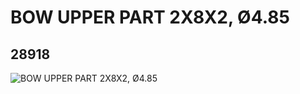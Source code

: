 # BOW UPPER PART 2X8X2, Ø4.85
## 28918
![BOW UPPER PART 2X8X2, Ø4.85](https://lc-www-live-s.legocdn.com/media/bricks/5/2/6171079.jpg)